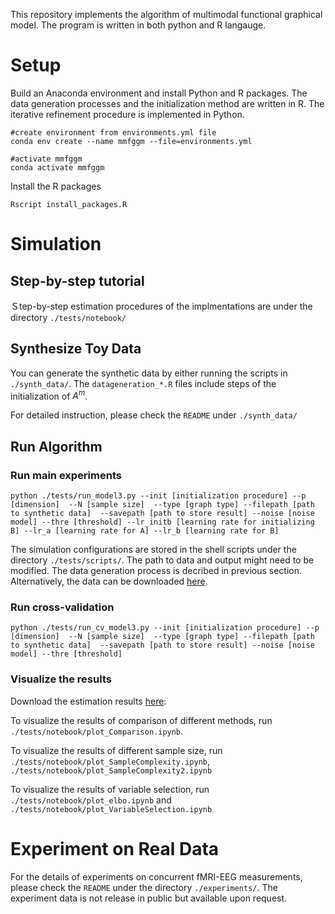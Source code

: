 This repository implements the algorithm of multimodal functional graphical model. The program is written in both python and R langauge. 

# Setup
Build an Anaconda environment and install Python and R packages. The data generation processes and the initialization method are written in R. The iterative refinement procedure is implemented in Python.


```
#create environment from environments.yml file
conda env create --name mmfggm --file=environments.yml

#activate mmfggm
conda activate mmfggm

```

Install the R packages
```
Rscript install_packages.R
```

# Simulation

## Step-by-step tutorial
Ｓtep-by-step estimation procedures of the implmentations are under the directory `./tests/notebook/`

## Synthesize Toy Data
You can generate the synthetic data by either running the scripts in `./synth_data/`. The `datageneration_*.R` files include steps of the initialization of $A^m$.

For detailed instruction, please check the `README` under `./synth_data/`

## Run Algorithm

### Run main experiments 
```
python ./tests/run_model3.py --init [initialization procedure] --p [dimension]  --N [sample size]  --type [graph type] --filepath [path to synthetic data]  --savepath [path to store result] --noise [noise model] --thre [threshold] --lr_initb [learning rate for initializing B] --lr_a [learning rate for A] --lr_b [learning rate for B]
```
The simulation configurations are stored in the shell scripts under the directory `./tests/scripts/`. The path to data and output might need to be modified. The data generation process is decribed in previous section. Alternatively, the data can be downloaded [here](https://drive.google.com/drive/folders/1EbHl0Q2oE_ME3WjLWINdSlg_M9VJM0Qy?usp=share_link). 

### Run cross-validation 
```
python ./tests/run_cv_model3.py --init [initialization procedure] --p [dimension]  --N [sample size]  --type [graph type] --filepath [path to synthetic data]  --savepath [path to store result] --noise [noise model] --thre [threshold] 
```

### Visualize the results

Download the estimation results [here](https://drive.google.com/drive/folders/1EbHl0Q2oE_ME3WjLWINdSlg_M9VJM0Qy?usp=share_link):


To visualize the results of comparison of different methods, run `./tests/notebook/plot_Comparison.ipynb`. 

To visualize the results of different sample size, run `./tests/notebook/plot_SampleComplexity.ipynb`, `./tests/notebook/plot_SampleComplexity2.ipynb`

To visualize the results of variable selection, run `./tests/notebook/plot_elbo.ipynb` and `./tests/notebook/plot_VariableSelection.ipynb`


# Experiment on Real Data
For the details of experiments on concurrent fMRI-EEG measurements, please check the `README` under the directory `./experiments/`. The experiment data is not release in public but available upon request.

